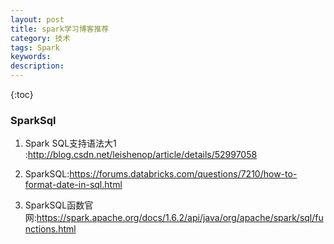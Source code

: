 ```yaml
---
layout: post
title: spark学习博客推荐
category: 技术
tags: Spark
keywords: 
description: 
---
```

 
{:toc}


### SparkSql


1. Spark SQL支持语法大1 :<http://blog.csdn.net/leishenop/article/details/52997058>

1. SparkSQL:<https://forums.databricks.com/questions/7210/how-to-format-date-in-sql.html>

1. SparkSQL函数官网:<https://spark.apache.org/docs/1.6.2/api/java/org/apache/spark/sql/functions.html>

